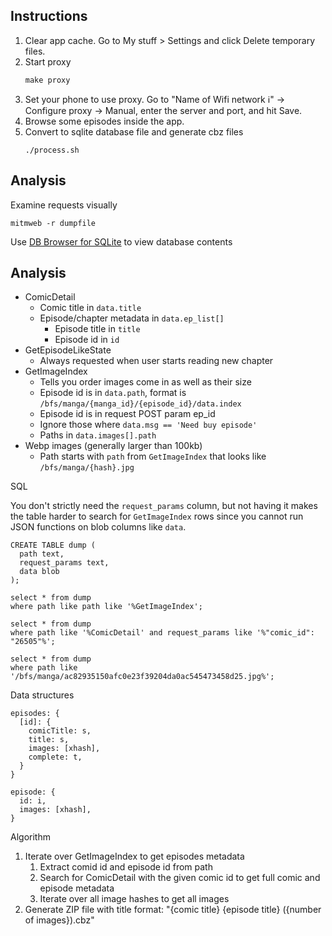 ## Instructions

1. Clear app cache. Go to My stuff > Settings and click Delete temporary files.
1. Start proxy
   ```
   make proxy
   ```
1. Set your phone to use proxy. Go to "Name of Wifi network ℹ️" -> Configure proxy -> Manual, enter the server and port, and hit Save.
1. Browse some episodes inside the app.
1. Convert to sqlite database file and generate cbz files
   ```
   ./process.sh
   ```

## Analysis

Examine requests visually

    mitmweb -r dumpfile

Use [DB Browser for SQLite](https://sqlitebrowser.org/) to view database contents

## Analysis

- ComicDetail
  - Comic title in `data.title`
  - Episode/chapter metadata in `data.ep_list[]`
    - Episode title in `title`
    - Episode id in `id`
- GetEpisodeLikeState
  - Always requested when user starts reading new chapter
- GetImageIndex
  - Tells you order images come in as well as their size
  - Episode id is in `data.path`, format is `/bfs/manga/{manga_id}/{episode_id}/data.index`
  - Episode id is in request POST param ep_id
  - Ignore those where `data.msg == 'Need buy episode'`
  - Paths in `data.images[].path`
- Webp images (generally larger than 100kb)
  - Path starts with `path` from `GetImageIndex` that looks like `/bfs/manga/{hash}.jpg`

SQL

You don't strictly need the `request_params` column, but not having it makes the table harder to search for
`GetImageIndex` rows since you cannot run JSON functions on blob columns like `data`.

```
CREATE TABLE dump (
  path text,
  request_params text,
  data blob
);

select * from dump
where path like path like '%GetImageIndex';

select * from dump
where path like '%ComicDetail' and request_params like '%"comic_id": "26505"%';

select * from dump
where path like '/bfs/manga/ac82935150afc0e23f39204da0ac545473458d25.jpg%';
```

Data structures

```
episodes: {
  [id]: {
    comicTitle: s,
    title: s,
    images: [xhash],
    complete: t,
  }
}

episode: {
  id: i,
  images: [xhash],
}
```

Algorithm

1. Iterate over GetImageIndex to get episodes metadata
   1. Extract comid id and episode id from path
   1. Search for ComicDetail with the given comic id to get full comic and episode metadata
   1. Iterate over all image hashes to get all images
1. Generate ZIP file with title format: "{comic title} {episode title} ({number of images}).cbz"

